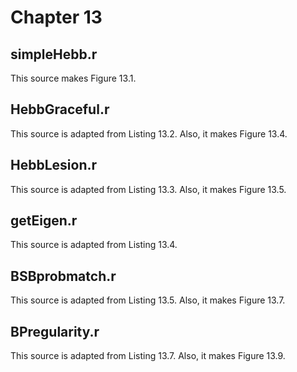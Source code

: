 
# Chapter 13

## simpleHebb.r

This source makes Figure 13.1.

## HebbGraceful.r

This source is adapted from Listing 13.2. Also, it makes Figure 13.4.

## HebbLesion.r

This source is adapted from Listing 13.3. Also, it makes Figure 13.5.

## getEigen.r

This source is adapted from Listing 13.4.

## BSBprobmatch.r

This source is adapted from Listing 13.5. Also, it makes Figure 13.7.

## BPregularity.r

This source is adapted from Listing 13.7. Also, it makes Figure 13.9.
